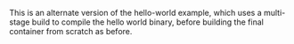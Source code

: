 This is an alternate version of the hello-world example, which uses a multi-stage build to compile the hello world binary, before building the final container from scratch as before.
